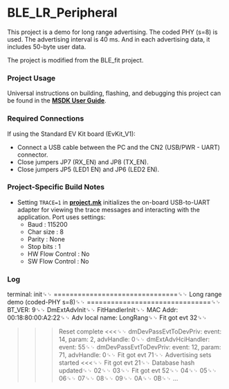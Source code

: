 # BLE_LR_Peripheral

This project is a demo for long range advertising. The coded PHY (s=8) is used. The advertising interval is 40 ms. And in each advertising data, it includes 50-byte user data.

The project is modified from the BLE_fit project.

### Project Usage

Universal instructions on building, flashing, and debugging this project can be found in the **[MSDK User Guide](https://analog-devices-msdk.github.io/msdk/USERGUIDE/)**.

### Required Connections

If using the Standard EV Kit board (EvKit\_V1):
-   Connect a USB cable between the PC and the CN2 (USB/PWR - UART) connector.
-   Close jumpers JP7 (RX_EN) and JP8 (TX_EN).
-   Close jumpers JP5 (LED1 EN) and JP6 (LED2 EN).

### Project-Specific Build Notes
* Setting `TRACE=1` in [**project.mk**](project.mk) initializes the on-board USB-to-UART adapter for
viewing the trace messages and interacting with the application. Port uses settings:
    - Baud            : 115200  
    - Char size       : 8  
    - Parity          : None  
    - Stop bits       : 1  
    - HW Flow Control : No  
    - SW Flow Control : No  

### Log
terminal: init␍␊
===============================␍␊
Long range demo (coded-PHY s=8)␍␊
===============================␍␊
BT_VER: 9␍␊
DmExtAdvInit␍␊
FitHandlerInit␍␊
MAC Addr: 00:18:80:00:A2:22␍␊
Adv local name: LongRang␍␊
Fit got evt 32␍␊
>>> Reset complete <<<␍␊
dmDevPassEvtToDevPriv: event: 14, param: 2, advHandle: 0␍␊
dmExtAdvHciHandler: event: 55␍␊
dmDevPassEvtToDevPriv: event: 12, param: 71, advHandle: 0␍␊
Fit got evt 71␍␊
>>> Advertising sets started <<<␍␊
Fit got evt 21␍␊
Database hash updated␍␊
02␍␊
03␍␊
Fit got evt 52␍␊
04␍␊
05␍␊
06␍␊
07␍␊
08␍␊
09␍␊
0A␍␊
0B␍␊
...

